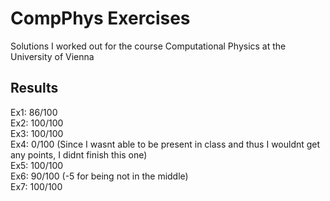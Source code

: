 # CompPhys Exercises  
Solutions I worked out for the course Computational Physics at the University of Vienna  

## Results
Ex1: 86/100  
Ex2: 100/100  
Ex3: 100/100  
Ex4: 0/100 (Since I wasnt able to be present in class and thus I wouldnt get any points, I didnt finish this one)  
Ex5: 100/100   
Ex6: 90/100 (-5 for being not in the middle)  
Ex7: 100/100


